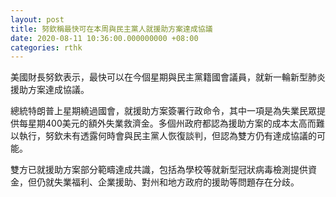 ```yaml
---
layout: post
title: 努欽稱最快可在本周與民主黨人就援助方案達成協議
date: 2020-08-11 10:36:00.000000000 +08:00
categories: rthk
---
```


美國財長努欽表示，最快可以在今個星期與民主黨籍國會議員，就新一輪新型肺炎援助方案達成協議。

總統特朗普上星期繞過國會，就援助方案簽署行政命令，其中一項是為失業民眾提供每星期400美元的額外失業救濟金。多個州政府都認為援助方案的成本太高而難以執行，努欽未有透露何時會與民主黨人恢復談判，但認為雙方仍有達成協議的可能。

雙方已就援助方案部分範疇達成共識，包括為學校等就新型冠狀病毒檢測提供資金，但仍就失業福利、企業援助、對州和地方政府的援助等問題存在分歧。
